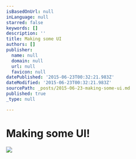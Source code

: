 ```yaml
---
isBasedOnUrl: null
inLanguage: null
starred: false
keywords: []
description: ''
title: Making some UI
authors: []
publisher:
  name: null
  domain: null
  url: null
  favicon: null
datePublished: '2015-06-23T00:32:21.983Z'
dateModified: '2015-06-23T00:32:21.983Z'
sourcePath: _posts/2015-06-23-making-some-ui.md
published: true
_type: null

---
```

# Making some UI!
![](https://the-grid-user-content.s3-us-west-2.amazonaws.com/2ec382d0-759c-4968-900a-84812b9274c5.png)